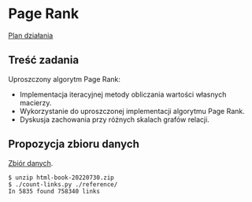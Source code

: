 # Page Rank

[Plan działania](./roadmap.md)

## Treść zadania

Uproszczony algorytm Page Rank:

- Implementacja iteracyjnej metody obliczania wartości własnych macierzy.
- Wykorzystanie do uproszczonej implementacji algorytmu Page Rank.
- Dyskusja zachowania przy różnych skalach grafów relacji.

## Propozycja zbioru danych

[Zbiór danych](https://github.com/PeterFeicht/cppreference-doc/releases/download/v20220730/html-book-20220730.zip).

```
$ unzip html-book-20220730.zip
$ ./count-links.py ./reference/
In 5835 found 758340 links
```
